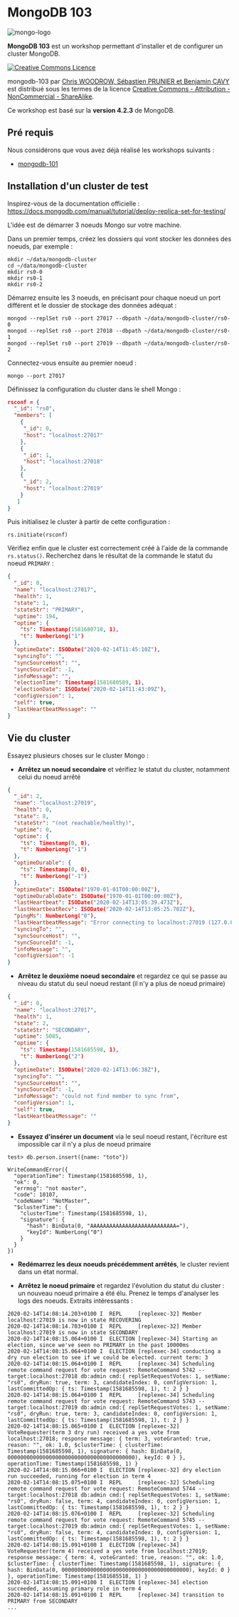 # MongoDB 103

![mongo-logo](https://upload.wikimedia.org/wikipedia/en/thumb/4/45/MongoDB-Logo.svg/300px-MongoDB-Logo.svg.png)

**MongoDB 103** est un workshop permettant d'installer et de configurer un cluster MongoDB.

<a rel="license" href="http://creativecommons.org/licenses/by-nc-sa/4.0/"><img alt="Creative Commons Licence" style="border-width:0" src="https://i.creativecommons.org/l/by-nc-sa/4.0/88x31.png" /></a>

<span xmlns:dct="http://purl.org/dc/terms/" property="dct:title">mongodb-103</span> par <a xmlns:cc="http://creativecommons.org/ns#" href="https://github.com/nosql-bootcamp/mongodb-103" property="cc:attributionName" rel="cc:attributionURL">Chris WOODROW, Sébastien PRUNIER et Benjamin CAVY</a> est distribué sous les termes de la licence <a rel="license" href="http://creativecommons.org/licenses/by-nc-sa/4.0/">Creative Commons - Attribution - NonCommercial - ShareAlike</a>.

Ce workshop est basé sur la **version 4.2.3** de MongoDB.

## Pré requis

Nous considérons que vous avez déjà réalisé les workshops suivants :

* [mongodb-101](https://github.com/nosql-bootcamp/mongodb-101)

## Installation d'un cluster de test

Inspirez-vous de la documentation officielle : https://docs.mongodb.com/manual/tutorial/deploy-replica-set-for-testing/

L'idée est de démarrer 3 noeuds Mongo sur votre machine.

Dans un premier temps, créez les dossiers qui vont stocker les données des noeuds, par exemple : 

```
mkdir ~/data/mongodb-cluster
cd ~/data/mongodb-cluster
mkdir rs0-0
mkdir rs0-1
mkdir rs0-2
```

Démarrez ensuite les 3 noeuds, en précisant pour chaque noeud un port différent et le dossier de stockage des données adéquat :

```
mongod --replSet rs0 --port 27017 --dbpath ~/data/mongodb-cluster/rs0-0
mongod --replSet rs0 --port 27018 --dbpath ~/data/mongodb-cluster/rs0-1
mongod --replSet rs0 --port 27019 --dbpath ~/data/mongodb-cluster/rs0-2
```

Connectez-vous ensuite au premier noeud : 

```
mongo --port 27017
```

Définissez la configuration du cluster dans le shell Mongo : 

```json
rsconf = {
  "_id": "rs0",
  "members": [
    {
     "_id": 0,
     "host": "localhost:27017"
    },
    {
     "_id": 1,
     "host": "localhost:27018"
    },
    {
     "_id": 2,
     "host": "localhost:27019"
    }
   ]
}
```

Puis initialisez le cluster à partir de cette configuration : 

```
rs.initiate(rsconf)
```

Vérifiez enfin que le cluster est correctement créé à l'aide de la commande `rs.status()`. Recherchez dans le résultat de la commande le statut du noeud `PRIMARY` :

```json
{
  "_id": 0,
  "name": "localhost:27017",
  "health": 1,
  "state": 1,
  "stateStr": "PRIMARY",
  "uptime": 194,
  "optime": {
    "ts": Timestamp(1581680710, 1),
    "t": NumberLong("1")
  },
  "optimeDate": ISODate("2020-02-14T11:45:10Z"),
  "syncingTo": "",
  "syncSourceHost": "",
  "syncSourceId": -1,
  "infoMessage": "",
  "electionTime": Timestamp(1581680589, 1),
  "electionDate": ISODate("2020-02-14T11:43:09Z"),
  "configVersion": 1,
  "self": true,
  "lastHeartbeatMessage": ""
}
```

## Vie du cluster

Essayez plusieurs choses sur le cluster Mongo :

* **Arrêtez un noeud secondaire** et vérifiez le statut du cluster, notamment celui du noeud arrêté

```json
{
  "_id": 2,
  "name": "localhost:27019",
  "health": 0,
  "state": 8,
  "stateStr": "(not reachable/healthy)",
  "uptime": 0,
  "optime": {
    "ts": Timestamp(0, 0),
    "t": NumberLong("-1")
  },
  "optimeDurable": {
    "ts": Timestamp(0, 0),
    "t": NumberLong("-1")
  },
  "optimeDate": ISODate("1970-01-01T00:00:00Z"),
  "optimeDurableDate": ISODate("1970-01-01T00:00:00Z"),
  "lastHeartbeat": ISODate("2020-02-14T13:05:39.473Z"),
  "lastHeartbeatRecv": ISODate("2020-02-14T13:05:25.702Z"),
  "pingMs": NumberLong("0"),
  "lastHeartbeatMessage": "Error connecting to localhost:27019 (127.0.0.1:27019) :: caused by :: Connection refused",
  "syncingTo": "",
  "syncSourceHost": "",
  "syncSourceId": -1,
  "infoMessage": "",
  "configVersion": -1
}
```

* **Arrêtez le deuxième noeud secondaire** et regardez ce qui se passe au niveau du statut du seul noeud restant (il n'y a plus de noeud primaire)

```json
{
  "_id": 0,
  "name": "localhost:27017",
  "health": 1,
  "state": 2,
  "stateStr": "SECONDARY",
  "uptime": 5085,
  "optime": {
    "ts": Timestamp(1581685598, 1),
    "t": NumberLong("2")
  },
  "optimeDate": ISODate("2020-02-14T13:06:38Z"),
  "syncingTo": "",
  "syncSourceHost": "",
  "syncSourceId": -1,
  "infoMessage": "could not find member to sync from",
  "configVersion": 1,
  "self": true,
  "lastHeartbeatMessage": ""
}
```

* **Essayez d'insérer un document** via le seul noeud restant, l'écriture est impossible car il n'y a plus de noeud primaire

```
test> db.person.insert({name: "toto"})
```

```
WriteCommandError({
  "operationTime": Timestamp(1581685598, 1),
  "ok": 0,
  "errmsg": "not master",
  "code": 10107,
  "codeName": "NotMaster",
  "$clusterTime": {
    "clusterTime": Timestamp(1581685598, 1),
    "signature": {
      "hash": BinData(0, "AAAAAAAAAAAAAAAAAAAAAAAAAAA="),
      "keyId": NumberLong("0")
    }
  }
})
```

* **Redémarrez les deux noeuds précédemment arrêtés**, le cluster revient dans un état normal.

* **Arrêtez le noeud primaire** et regardez l'évolution du statut du cluster : un nouveau noeud primaire a été élu. Prenez le temps d'analyser les logs des noeuds. Extraits intéressants : 

```
2020-02-14T14:08:14.203+0100 I  REPL     [replexec-32] Member localhost:27019 is now in state RECOVERING
2020-02-14T14:08:14.703+0100 I  REPL     [replexec-32] Member localhost:27019 is now in state SECONDARY
2020-02-14T14:08:15.064+0100 I  ELECTION [replexec-34] Starting an election, since we've seen no PRIMARY in the past 10000ms
2020-02-14T14:08:15.064+0100 I  ELECTION [replexec-34] conducting a dry run election to see if we could be elected. current term: 3
2020-02-14T14:08:15.064+0100 I  REPL     [replexec-34] Scheduling remote command request for vote request: RemoteCommand 5742 -- target:localhost:27018 db:admin cmd:{ replSetRequestVotes: 1, setName: "rs0", dryRun: true, term: 3, candidateIndex: 0, configVersion: 1, lastCommittedOp: { ts: Timestamp(1581685598, 1), t: 2 } }
2020-02-14T14:08:15.064+0100 I  REPL     [replexec-34] Scheduling remote command request for vote request: RemoteCommand 5743 -- target:localhost:27019 db:admin cmd:{ replSetRequestVotes: 1, setName: "rs0", dryRun: true, term: 3, candidateIndex: 0, configVersion: 1, lastCommittedOp: { ts: Timestamp(1581685598, 1), t: 2 } }
2020-02-14T14:08:15.065+0100 I  ELECTION [replexec-32] VoteRequester(term 3 dry run) received a yes vote from localhost:27018; response message: { term: 3, voteGranted: true, reason: "", ok: 1.0, $clusterTime: { clusterTime: Timestamp(1581685598, 1), signature: { hash: BinData(0, 0000000000000000000000000000000000000000), keyId: 0 } }, operationTime: Timestamp(1581685598, 1) }
2020-02-14T14:08:15.066+0100 I  ELECTION [replexec-32] dry election run succeeded, running for election in term 4
2020-02-14T14:08:15.075+0100 I  REPL     [replexec-32] Scheduling remote command request for vote request: RemoteCommand 5744 -- target:localhost:27018 db:admin cmd:{ replSetRequestVotes: 1, setName: "rs0", dryRun: false, term: 4, candidateIndex: 0, configVersion: 1, lastCommittedOp: { ts: Timestamp(1581685598, 1), t: 2 } }
2020-02-14T14:08:15.076+0100 I  REPL     [replexec-32] Scheduling remote command request for vote request: RemoteCommand 5745 -- target:localhost:27019 db:admin cmd:{ replSetRequestVotes: 1, setName: "rs0", dryRun: false, term: 4, candidateIndex: 0, configVersion: 1, lastCommittedOp: { ts: Timestamp(1581685598, 1), t: 2 } }
2020-02-14T14:08:15.091+0100 I  ELECTION [replexec-34] VoteRequester(term 4) received a yes vote from localhost:27019; response message: { term: 4, voteGranted: true, reason: "", ok: 1.0, $clusterTime: { clusterTime: Timestamp(1581685598, 1), signature: { hash: BinData(0, 0000000000000000000000000000000000000000), keyId: 0 } }, operationTime: Timestamp(1581685518, 1) }
2020-02-14T14:08:15.091+0100 I  ELECTION [replexec-34] election succeeded, assuming primary role in term 4
2020-02-14T14:08:15.091+0100 I  REPL     [replexec-34] transition to PRIMARY from SECONDARY
...
```
